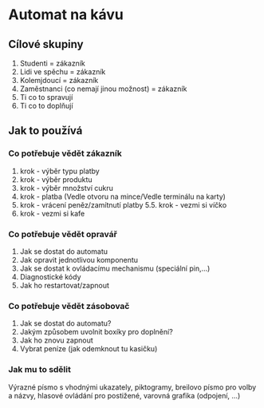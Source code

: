 # Automat na kávu

## Cílové skupiny
  1. Studenti = zákazník
  2. Lidi ve spěchu = zákazník
  3. Kolemjdoucí = zákazník
  4. Zaměstnanci (co nemají jinou možnost) = zákazník
  5. Ti co to spravují
  6. Ti co to doplňují

## Jak to používá

### Co potřebuje vědět zákazník
1. krok - výběr typu platby
2. krok - výběr produktu
3. krok - výběr množství cukru
4. krok - platba (Vedle otvoru na mince/Vedle terminálu na karty)
5. krok - vrácení peněz/zamítnutí platby
5.5. krok - vezmi si víčko
6. krok - vezmi si kafe

### Co potřebuje vědět opravář
1. Jak se dostat do automatu
2. Jak opravit jednotlivou komponentu
3. Jak se dostat k ovládacímu mechanismu (speciální pin,...)
4. Diagnostické kódy
5. Jak ho restartovat/zapnout

### Co potřebuje vědět zásobovač
1. Jak se dostat do automatu?
2. Jakým způsobem uvolnit boxíky pro doplnění?
3. Jak ho znovu zapnout
4. Vybrat peníze (jak odemknout tu kasičku)

### Jak mu to sdělit
Výrazné písmo s vhodnými ukazately, piktogramy, breilovo písmo pro volby a názvy, hlasové ovládání pro postižené, varovná grafika (odpojení, ...)

